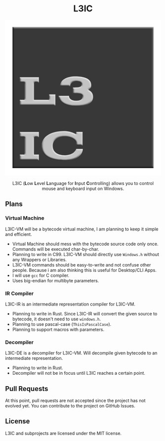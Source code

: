 <div align="center">

# L3IC

![Logo](/assets/l3ic.png)

L3IC (**L**ow **L**evel **L**anguage for **I**nput **C**ontrolling) allows you to control mouse and keyboard input on Windows.

</div>

## Plans

### Virtual Machine

L3IC-VM will be a bytecode virtual machine, I am planning to keep it simple and efficient.

- Virtual Machine should mess with the bytecode source code only once. Commands will be executed char-by-char.
- Planning to write in C99. L3IC-VM should directly use `Windows.h` without any Wrappers or Libraries.
- L3IC-VM commands should be easy-to-write and not confuse other people. Because i am also thinking this is useful for Desktop/CLI Apps.
- I will use `gcc` for C compiler.
- Uses big-endian for multibyte parameters.

### IR Compiler

L3IC-IR is an intermediate representation compiler for L3IC-VM.

- Planning to write in Rust. Since L3IC-IR will convert the given source to bytecode, it doesn't need to use `windows.h`.
- Planning to use pascal-case (`ThisIsPascalCase`).
- Planning to support macros with parameters.

### Decompiler

L3IC-DE is a decompiler for L3IC-VM. Will decompile given bytecode to an intermediate representation.

- Planning to write in Rust.
- Decompiler will not be in focus until L3IC reaches a certain point.

## Pull Requests

At this point, pull requests are not accepted since the project has not evolved yet. You can contribute to the project on GitHub Issues.

## License

L3IC and subprojects are licensed under the MIT license.
